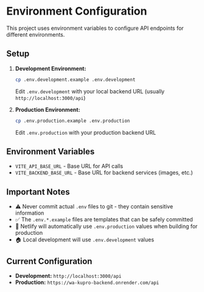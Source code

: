 # Environment Configuration

This project uses environment variables to configure API endpoints for different environments.

## Setup

1. **Development Environment:**

   ```bash
   cp .env.development.example .env.development
   ```

   Edit `.env.development` with your local backend URL (usually `http://localhost:3000/api`)

2. **Production Environment:**
   ```bash
   cp .env.production.example .env.production
   ```
   Edit `.env.production` with your production backend URL

## Environment Variables

- `VITE_API_BASE_URL` - Base URL for API calls
- `VITE_BACKEND_BASE_URL` - Base URL for backend services (images, etc.)

## Important Notes

- ⚠️ Never commit actual `.env` files to git - they contain sensitive information
- ✅ The `.env.*.example` files are templates that can be safely committed
- 🔧 Netlify will automatically use `.env.production` values when building for production
- 🏠 Local development will use `.env.development` values

## Current Configuration

- **Development:** `http://localhost:3000/api`
- **Production:** `https://wa-kupro-backend.onrender.com/api`
